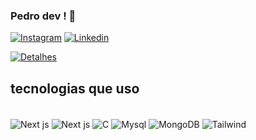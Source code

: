 
### Pedro dev ! 🙂

[![Instagram](https://img.shields.io/badge/Instagram-E4405F?style=for-the-badge&logo=instagram&logoColor=white)](https://pedrodevSz)
[![Linkedin](https://img.shields.io/badge/LinkedIn-0077B5?style=for-the-badge&logo=linkedin&logoColor=white)](http://www.linkedin.com/in/pedrodevsz)

[![Detalhes](https://github-readme-stats.vercel.app/api?username=pedrodevsz&show_icons=true&theme=dark#gh-dark-mode-only)](https://github.com/pedrodevsz/github-readme-stats#gh-dark-mode-only)

## tecnologias que uso 

<div style="display: inline_block"><br/>
  <img src="https://img.shields.io/badge/Next-black?style=for-the-badge&logo=next.js&logoColor=white" alt="Next js" align="center"/>
  <img src="https://img.shields.io/badge/javascript-%23323330.svg?style=for-the-badge&logo=javascript&logoColor=%23F7DF1E" alt="Next js" align="center"/>
  <img src="https://img.shields.io/badge/c-%2300599C.svg?style=for-the-badge&logo=c&logoColor=white" alt="C" align="center"/>
  <img src="https://img.shields.io/badge/mysql-4479A1.svg?style=for-the-badge&logo=mysql&logoColor=white" alt="Mysql" align="center"/>
  <img src="https://img.shields.io/badge/MongoDB-%234ea94b.svg?style=for-the-badge&logo=mongodb&logoColor=white" alt="MongoDB" align="center"/>
  <img src="https://img.shields.io/badge/tailwindcss-%2338B2AC.svg?style=for-the-badge&logo=tailwind-css&logoColor=white" alt="Tailwind" align="center"/>
</div>
